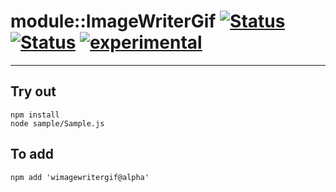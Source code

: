 
# module::ImageWriterGif [![Status](https://circleci.com/gh/Wandalen/wImageWriterGif.svg?style=shield)](https://img.shields.io/circleci/build/github/Wandalen/wImageWriterGif?label=Test&logo=Test) [![Status](https://github.com/Wandalen/wImageWriterGif/workflows/Test/badge.svg)](https://github.com/Wandalen/wImageWriterGif/actions?query=workflow%3ATest) [![experimental](https://img.shields.io/badge/stability-experimental-orange.svg)](https://github.com/emersion/stability-badges#experimental)

___

## Try out
```
npm install
node sample/Sample.js
```

## To add
```
npm add 'wimagewritergif@alpha'
```

